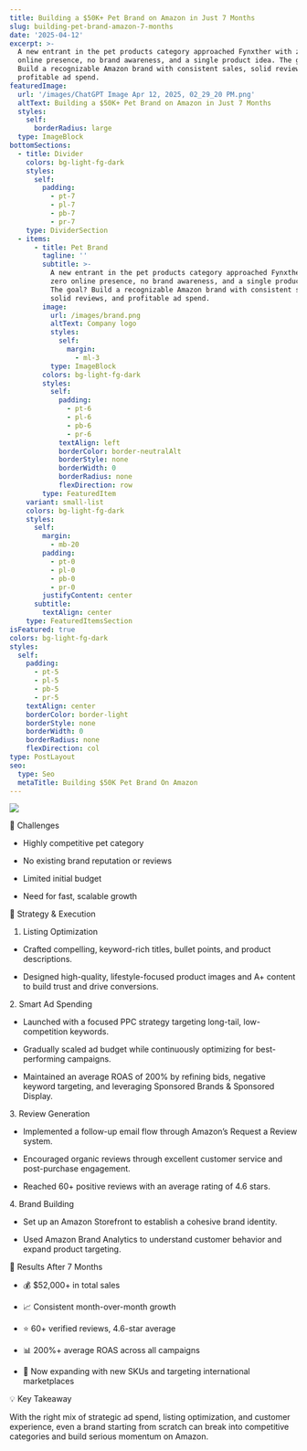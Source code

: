 ```yaml
---
title: Building a $50K+ Pet Brand on Amazon in Just 7 Months
slug: building-pet-brand-amazon-7-months
date: '2025-04-12'
excerpt: >-
  A new entrant in the pet products category approached Fynxther with zero
  online presence, no brand awareness, and a single product idea. The goal?
  Build a recognizable Amazon brand with consistent sales, solid reviews, and
  profitable ad spend.
featuredImage:
  url: '/images/ChatGPT Image Apr 12, 2025, 02_29_20 PM.png'
  altText: Building a $50K+ Pet Brand on Amazon in Just 7 Months
  styles:
    self:
      borderRadius: large
  type: ImageBlock
bottomSections:
  - title: Divider
    colors: bg-light-fg-dark
    styles:
      self:
        padding:
          - pt-7
          - pl-7
          - pb-7
          - pr-7
    type: DividerSection
  - items:
      - title: Pet Brand
        tagline: ''
        subtitle: >-
          A new entrant in the pet products category approached Fynxther with
          zero online presence, no brand awareness, and a single product idea.
          The goal? Build a recognizable Amazon brand with consistent sales,
          solid reviews, and profitable ad spend.
        image:
          url: /images/brand.png
          altText: Company logo
          styles:
            self:
              margin:
                - ml-3
          type: ImageBlock
        colors: bg-light-fg-dark
        styles:
          self:
            padding:
              - pt-6
              - pl-6
              - pb-6
              - pr-6
            textAlign: left
            borderColor: border-neutralAlt
            borderStyle: none
            borderWidth: 0
            borderRadius: none
            flexDirection: row
        type: FeaturedItem
    variant: small-list
    colors: bg-light-fg-dark
    styles:
      self:
        margin:
          - mb-20
        padding:
          - pt-0
          - pl-0
          - pb-0
          - pr-0
        justifyContent: center
      subtitle:
        textAlign: center
    type: FeaturedItemsSection
isFeatured: true
colors: bg-light-fg-dark
styles:
  self:
    padding:
      - pt-5
      - pl-5
      - pb-5
      - pr-5
    textAlign: center
    borderColor: border-light
    borderStyle: none
    borderWidth: 0
    borderRadius: none
    flexDirection: col
type: PostLayout
seo:
  type: Seo
  metaTitle: Building $50K Pet Brand On Amazon
---
```

![](/images/ChatGPT%20Image%20Apr%2012,%202025,%2002_29_20%20PM.png)

🧩 Challenges

*   Highly competitive pet category

*   No existing brand reputation or reviews

*   Limited initial budget

*   Need for fast, scalable growth

🎯 Strategy & Execution

1.  Listing Optimization

*   Crafted compelling, keyword-rich titles, bullet points, and product descriptions.

*   Designed high-quality, lifestyle-focused product images and A+ content to build trust and drive conversions.

2\. Smart Ad Spending

*   Launched with a focused PPC strategy targeting long-tail, low-competition keywords.

*   Gradually scaled ad budget while continuously optimizing for best-performing campaigns.

*   Maintained an average ROAS of 200% by refining bids, negative keyword targeting, and leveraging Sponsored Brands & Sponsored Display.

3\. Review Generation

*   Implemented a follow-up email flow through Amazon’s Request a Review system.

*   Encouraged organic reviews through excellent customer service and post-purchase engagement.

*   Reached 60+ positive reviews with an average rating of 4.6 stars.

4\. Brand Building

*   Set up an Amazon Storefront to establish a cohesive brand identity.

*   Used Amazon Brand Analytics to understand customer behavior and expand product targeting.

🚀 Results After 7 Months

*   💰 $52,000+ in total sales

*   📈 Consistent month-over-month growth

*   ⭐ 60+ verified reviews, 4.6-star average

*   📊 200%+ average ROAS across all campaigns

*   🛒 Now expanding with new SKUs and targeting international marketplaces

💡 Key Takeaway

With the right mix of strategic ad spend, listing optimization, and customer experience, even a brand starting from scratch can break into competitive categories and build serious momentum on Amazon.
